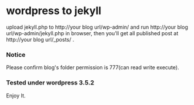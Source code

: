 # wordpress to jekyll

upload jekyll.php to http://your blog url/wp-admin/ and run http://your blog url/wp-admin/jekyll.php in browser, then you'll get all published post at http://your blog url/_posts/ .

### Notice
Please confirm blog's folder permission is 777(can read write execute). 

### Tested under wordpress 3.5.2
Enjoy It.

